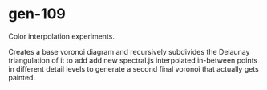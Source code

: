 # gen-109

Color interpolation experiments. 

Creates a base voronoi diagram and recursively subdivides the Delaunay triangulation of it to add add new spectral.js 
interpolated in-between points in different detail levels to generate a second final voronoi that actually gets painted.

